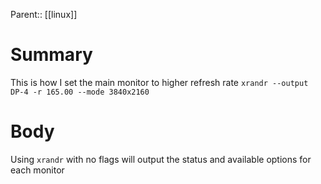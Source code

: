 Parent:: [[linux]]
# Summary 
This is how I set the main monitor to higher refresh rate
`xrandr --output DP-4 -r 165.00 --mode 3840x2160`
# Body
Using `xrandr` with no flags will output the status and available options for each monitor